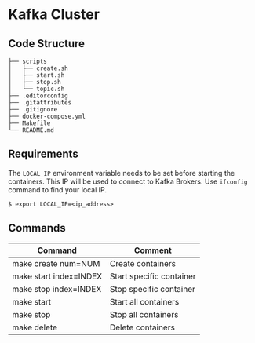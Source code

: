 # Kafka Cluster

## Code Structure

    ├── scripts
    │   ├── create.sh
    │   ├── start.sh
    │   ├── stop.sh
    │   └── topic.sh
    ├── .editorconfig
    ├── .gitattributes
    ├── .gitignore
    ├── docker-compose.yml
    ├── Makefile
    └── README.md

## Requirements

The `LOCAL_IP` environment variable needs to be set before starting the containers. This IP will be used to connect to Kafka Brokers. Use `ifconfig` command to find your local IP.

```
$ export LOCAL_IP=<ip_address>
```

## Commands

| Command                | Comment                  |
|------------------------|--------------------------|
| make create num=NUM    | Create containers        |
| make start index=INDEX | Start specific container |
| make stop index=INDEX  | Stop specific container  |
| make start             | Start all containers     |
| make stop              | Stop all containers      |
| make delete            | Delete containers        |

